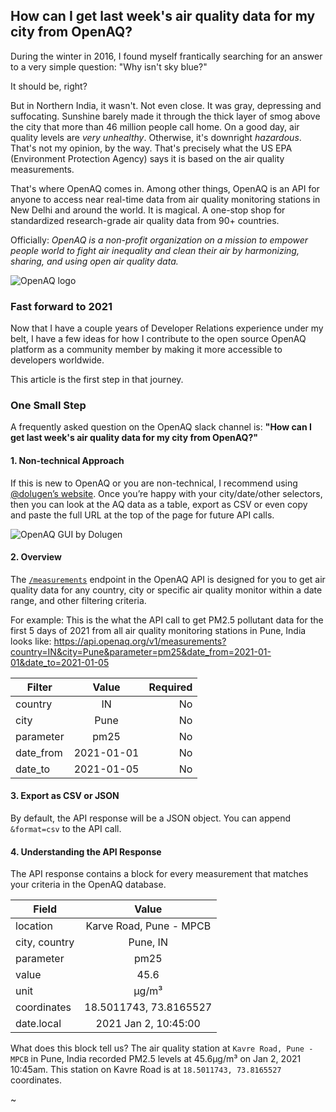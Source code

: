 ## How can I get last week's air quality data for my city from OpenAQ?

During the winter in 2016, I found myself frantically searching for an answer to a very simple question: "Why isn't sky blue?" 

It should be, right?

But in Northern India, it wasn't. Not even close. It was gray, depressing and suffocating. Sunshine barely made it through the thick layer of smog above the city that more than 46 million people call home. On a good day, air quality levels are *very unhealthy*. Otherwise, it's downright *hazardous*. That's not my opinion, by the way. That's precisely what the US EPA (Environment Protection Agency) says it is based on the air quality measurements.

That's where OpenAQ comes in. Among other things, OpenAQ is an API for anyone to access near real-time data from air quality monitoring stations in New Delhi and around the world. It is magical. A one-stop shop for standardized research-grade air quality data from 90+ countries. 

Officially: *OpenAQ is a non-profit organization on a mission to empower people world to fight air inequality and clean their air by harmonizing, sharing, and using open air quality data.*

![OpenAQ logo](https://i.imgur.com/Kgw9ztB.png)

### Fast forward to 2021

Now that I have a couple years of Developer Relations experience under my belt, I have a few ideas for how I contribute to the open source OpenAQ platform as a community member by making it more accessible to developers worldwide.

This article is the first step in that journey.

### One Small Step

A frequently asked question on the OpenAQ slack channel is: **"How can I get last week's air quality data for my city from OpenAQ?"**

#### 1. Non-technical Approach
If this is new to OpenAQ or you are non-technical, I recommend using [@dolugen’s website](https://dolugen.github.io/openaq-browser/#/measurements). Once you’re happy with your city/date/other selectors, then you can look at the AQ data as a table, export as CSV or even copy and paste the full URL at the top of the page for future API calls.

![OpenAQ GUI by Dolugen](https://i.imgur.com/ojykyQi.png)

#### 2. Overview 
The [`/measurements`](https://docs.openaq.org/#api-Measurements-GetV1Measurements) endpoint in the OpenAQ API is designed for you to get air quality data for any country, city or specific air quality monitor within a date range, and other filtering criteria.

For example: This is the what the API call to get PM2.5 pollutant data for the first 5 days of 2021 from all air quality monitoring stations in Pune, India looks like: https://api.openaq.org/v1/measurements?country=IN&city=Pune&parameter=pm25&date_from=2021-01-01&date_to=2021-01-05

| Filter        | Value           | Required  |
| ------------- |:-------------:| -----:|
| country      | IN | No |
| city      | Pune      |   No |
| parameter | pm25      |    No |
| date_from | 2021-01-01      |    No |
| date_to | 2021-01-05      |    No |


#### 3. Export as CSV or JSON
By default, the API response will be a JSON object. You can append `&format=csv` to the API call.

#### 4. Understanding the API Response 

The API response contains a block for every measurement that matches your criteria in the OpenAQ database.

| Field        | Value           |
| ------------- |:-------------:|
| location      | Karve Road, Pune - MPCB	 |
| city, country      | Pune, IN      |
| parameter | pm25      |
| value      | 45.6      |
| unit | µg/m³      |
| coordinates | 18.5011743, 73.8165527	      |
| date.local | 2021 Jan 2, 10:45:00      |

What does this block tell us? The air quality station at `Kavre Road, Pune - MPCB` in Pune, India recorded PM2.5 levels at 45.6µg/m³ on Jan 2, 2021 10:45am. This station on Kavre Road is at `18.5011743, 73.8165527` coordinates.

~

